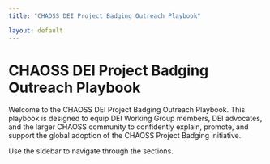 ```yaml
---
title: "CHAOSS DEI Project Badging Outreach Playbook"

layout: default
---
```


# CHAOSS DEI Project Badging Outreach Playbook

Welcome to the CHAOSS DEI Project Badging Outreach Playbook. This playbook is designed to equip DEI Working Group members, DEI advocates, and the larger CHAOSS community to confidently explain, promote, and support the global adoption of the CHAOSS Project Badging initiative.

Use the sidebar to navigate through the sections.